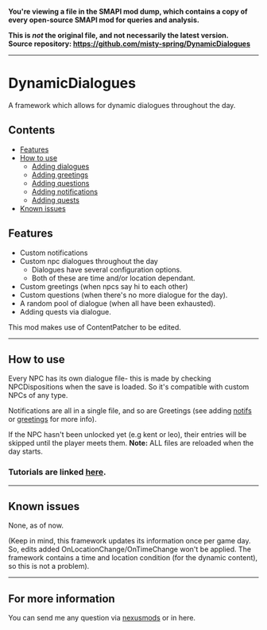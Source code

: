 **You're viewing a file in the SMAPI mod dump, which contains a copy of every open-source SMAPI mod
for queries and analysis.**

**This is _not_ the original file, and not necessarily the latest version.**  
**Source repository: https://github.com/misty-spring/DynamicDialogues**

----

# DynamicDialogues
A framework which allows for dynamic dialogues throughout the day.


## Contents
* [Features](#features)
* [How to use](#how-to-use)
  * [Adding dialogues](https://github.com/misty-spring/DynamicDialogues/blob/main/docs/creating-dialogues.md)
  * [Adding greetings](https://github.com/misty-spring/DynamicDialogues/blob/main/docs/creating-greetings.md)
  * [Adding questions](https://github.com/misty-spring/DynamicDialogues/blob/main/docs/creating-questions.md)
  * [Adding notifications](https://github.com/misty-spring/DynamicDialogues/blob/main/docs/creating-notifs.md)
  * [Adding quests](https://github.com/misty-spring/DynamicDialogues/blob/main/docs/creating-quests.md)
* [Known issues](#known-issues)


## Features
- Custom notifications
- Custom npc dialogues throughout the day
  - Dialogues have several configuration options. 
  - Both of these are time and/or location dependant.
- Custom greetings (when npcs say hi to each other)
- Custom questions (when there's no more dialogue for the day).
- A random pool of dialogue (when all have been exhausted).
- Adding quests via dialogue.

This mod makes use of ContentPatcher to be edited.

------------

## How to use
Every NPC has its own dialogue file- this is made by checking NPCDispositions when the save is loaded.
So it's compatible with custom NPCs of any type.

Notifications are all in a single file, and so are Greetings (see adding [notifs](#adding-notifications) or [greetings](#adding-greetings) for more info).

If the NPC hasn't been unlocked yet (e.g kent or leo), their entries will be skipped until the player meets them.
**Note:** ALL files are reloaded when the day starts.

### Tutorials are linked [here](#Contents).

------------

## Known issues
None, as of now.

(Keep in mind, this framework updates its information once per game day. So, edits added OnLocationChange/OnTimeChange won't be applied.
The framework contains a time and location condition (for the dynamic content), so this is not a problem).

------------

## For more information
You can send me any question via [nexusmods](https://www.nexusmods.com/users/130944333) or in here.
